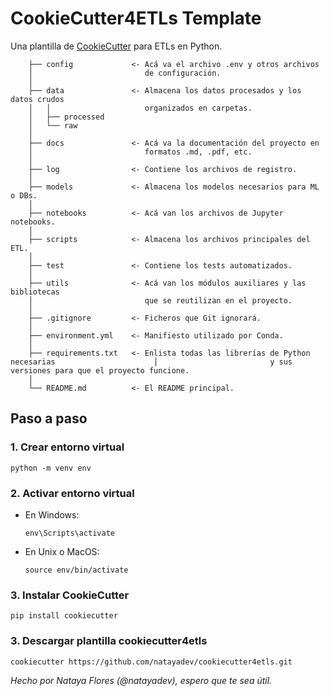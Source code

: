 # CookieCutter4ETLs Template
Una plantilla de [CookieCutter](https://cookiecutter.readthedocs.io/en/1.7.3/index.html) para ETLs en Python.

        ├── config             <- Acá va el archivo .env y otros archivos
        │                         de configuración.
        │
        ├── data               <- Almacena los datos procesados y los datos crudos
        │   │                     organizados en carpetas.
        │   ├── processed
        │   └── raw
        │
        ├── docs               <- Acá va la documentación del proyecto en
        │                         formatos .md, .pdf, etc.
        │
        ├── log                <- Contiene los archivos de registro.
        │
        ├── models             <- Almacena los modelos necesarios para ML o DBs.
        │
        ├── notebooks          <- Acá van los archivos de Jupyter notebooks.
        │
        ├── scripts            <- Almacena los archivos principales del ETL.
        │
        ├── test               <- Contiene los tests automatizados.
        │
        ├── utils              <- Acá van los módulos auxiliares y las bibliotecas
        │                         que se reutilizan en el proyecto.
        │
        ├── .gitignore         <- Ficheros que Git ignorará.
        │
        ├── environment.yml    <- Manifiesto utilizado por Conda.
        │
        ├── requirements.txt   <- Enlista todas las librerías de Python necesarias                      │                         y sus versiones para que el proyecto funcione.
        │
        └── README.md          <- El README principal.

## Paso a paso

### 1. Crear entorno virtual
```python -m venv env```

### 2. Activar entorno virtual
- En Windows:

  ```env\Scripts\activate```

- En Unix o MacOS:

  ```source env/bin/activate```

### 3. Instalar CookieCutter
```pip install cookiecutter```

### 3. Descargar plantilla cookiecutter4etls
```cookiecutter https://github.com/natayadev/cookiecutter4etls.git```

*Hecho por Nataya Flores (@natayadev), espero que te sea útil.*
